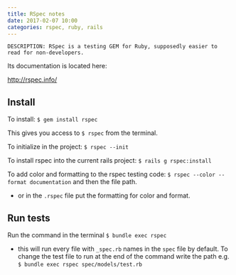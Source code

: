 ```yaml
---
title: RSpec notes
date: 2017-02-07 10:00
categories: rspec, ruby, rails
---
```


    DESCRIPTION: RSpec is a testing GEM for Ruby, supposedly easier to read for non-developers.

Its documentation is located here:

<http://rspec.info/>

## Install

To install:
`$ gem install rspec`

This gives you access to `$ rspec` from the terminal.

To initialize in the project:
`$ rspec --init`

To install rspec into the current rails project:
`$ rails g rspec:install`

To add color and formatting to the rspec testing code:
`$ rspec --color --format documentation` and then the file path.

  - or in the `.rspec` file put the formatting for color and format.

## Run tests

Run the command in the terminal `$ bundle exec rspec`

  - this will run every file with `_spec.rb` names in the `spec` file by default. To change the test file to run at the end of the command write the path e.g. `$ bundle exec rspec spec/models/test.rb`
